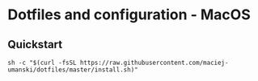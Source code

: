 # Dotfiles and configuration - MacOS

## Quickstart
```shell
sh -c "$(curl -fsSL https://raw.githubusercontent.com/maciej-umanski/dotfiles/master/install.sh)"
```
